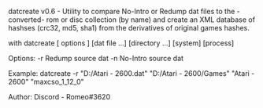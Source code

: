 datcreate v0.6 - Utility to compare No-Intro or Redump dat files to the -converted- rom or disc
                 collection (by name) and create an XML database of hashses (crc32, md5, sha1) from
                 the derivatives of original games hashes.

with datcreate [ options ] [dat file ...] [directory ...] [system] [process]

Options:
  -r    Redump source dat
  -n    No-Intro source dat

Example:
              datcreate -r "D:/Atari - 2600.dat" "D:/Atari - 2600/Games" "Atari - 2600" "maxcso_1_12_0"

Author:
   Discord - Romeo#3620